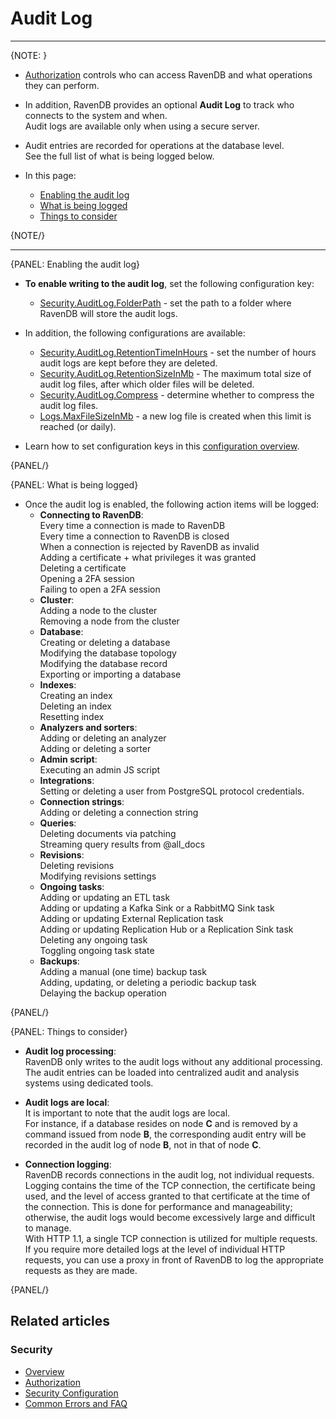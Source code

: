 # Audit Log
---

{NOTE: }

* [Authorization](../../../serve/security/authorization/security-clearance-and-permissions) controls who can access RavenDB and what operations they can perform.

* In addition, RavenDB provides an optional **Audit Log** to track who connects to the system and when.  
  Audit logs are available only when using a secure server.

* Audit entries are recorded for operations at the database level.  
  See the full list of what is being logged below.

* In this page:
  * [Enabling the audit log](../../../server/security/audit-log/audit-log#enabling-the-audit-log)
  * [What is being logged](../../../server/security/audit-log/audit-log#what-is-being-logged)
  * [Things to consider](../../../server/security/audit-log/audit-log#things-to-consider)

{NOTE/}

---

{PANEL: Enabling the audit log}

* **To enable writing to the audit log**, set the following configuration key: 
  * [Security.AuditLog.FolderPath](../../../server/configuration/security-configuration#security.auditlog.folderpath) - set the path to a folder where RavenDB will store the audit logs.

* In addition, the following configurations are available:
  * [Security.AuditLog.RetentionTimeInHours](../../../server/configuration/security-configuration#security.auditlog.retentiontimeinhourssecurity.auditlog.retentiontimeinhrs) - set the number of hours audit logs are kept before they are deleted.
  * [Security.AuditLog.RetentionSizeInMb](../../../server/configuration/security-configuration#security.auditlog.retentionsizeinmb) - The maximum total size of audit log files, after which older files will be deleted.
  * [Security.AuditLog.Compress](../../../server/configuration/security-configuration#security.auditlog.compress) - determine whether to compress the audit log files.
  * [Logs.MaxFileSizeInMb](../../../server/configuration/logs-configuration#logs.maxfilesizeinmb) - a new log file is created when this limit is reached (or daily). 

* Learn how to set configuration keys in this [configuration overview](../../../server/configuration/configuration-options).

{PANEL/}

{PANEL: What is being logged}

* Once the audit log is enabled, the following action items will be logged:  
  * **Connecting to RavenDB**:  
    Every time a connection is made to RavenDB  
    Every time a connection to RavenDB is closed  
    When a connection is rejected by RavenDB as invalid  
    Adding a certificate + what privileges it was granted  
    Deleting a certificate  
    Opening a 2FA session  
    Failing to open a 2FA session  
  * **Cluster**:  
    Adding a node to the cluster  
    Removing a node from the cluster  
  * **Database**:  
    Creating or deleting a database  
    Modifying the database topology  
    Modifying the database record  
    Exporting or importing a database  
  * **Indexes**:  
    Creating an index  
    Deleting an index  
    Resetting index  
  * **Analyzers and sorters**:  
    Adding or deleting an analyzer  
    Adding or deleting a sorter  
  * **Admin script**:  
    Executing an admin JS script  
  * **Integrations**:  
    Setting or deleting a user from PostgreSQL protocol credentials.
  * **Connection strings**:  
    Adding or deleting a connection string  
  * **Queries**:  
    Deleting documents via patching  
    Streaming query results from @all_docs  
  * **Revisions**:  
    Deleting revisions  
    Modifying revisions settings  
  * **Ongoing tasks**:  
    Adding or updating an ETL task  
    Adding or updating a Kafka Sink or a RabbitMQ Sink task  
    Adding or updating External Replication task   
    Adding or updating Replication Hub or a Replication Sink task  
    Deleting any ongoing task   
    Toggling ongoing task state  
  * **Backups**:  
    Adding a manual (one time) backup task  
    Adding, updating, or deleting a periodic backup task  
    Delaying the backup operation  

{PANEL/}

{PANEL: Things to consider}

* **Audit log processing**:  
  RavenDB only writes to the audit logs without any additional processing.  
  The audit entries can be loaded into centralized audit and analysis systems using dedicated tools.

* **Audit logs are local**:  
  It is important to note that the audit logs are local.  
  For instance, if a database resides on node **C** and is removed by a command issued from node **B**,
  the corresponding audit entry will be recorded in the audit log of node **B**, not in that of node **C**.

* **Connection logging**:  
  RavenDB records connections in the audit log, not individual requests.
  Logging contains the time of the TCP connection, the certificate being used, and the level of access granted to that certificate at the time of the connection.
  This is done for performance and manageability; otherwise, the audit logs would become excessively large and difficult to manage.  
  With HTTP 1.1, a single TCP connection is utilized for multiple requests.  
  If you require more detailed logs at the level of individual HTTP requests, you can use a proxy in front of RavenDB to log the appropriate requests as they are made.

{PANEL/}

## Related articles

### Security

- [Overview](../../../server/security/overview)
- [Authorization](../../../server/security/authorization/security-clearance-and-permissions)
- [Security Configuration](../../../server/configuration/security-configuration)
- [Common Errors and FAQ](../../../server/security/common-errors-and-faq)
